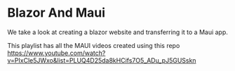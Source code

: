 # Blazor And Maui
We take a look at creating a blazor website and transferring it to a Maui app. 

This playlist has all the MAUI videos created using this repo https://www.youtube.com/watch?v=PIxCle5JWxo&list=PLUQ4D25da8kHCifs7O5_ADu_pJ5GUSskn
